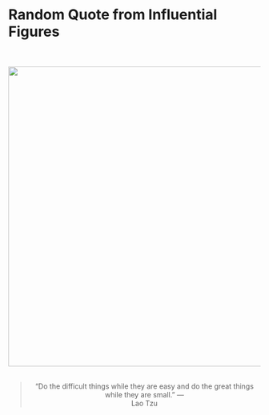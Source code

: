 # Random Quote from Influential Figures

<div align="center">
  <br>
  <br>
  <a href="https://en.wikipedia.org/wiki/Laozi" title="Laozi - Wikipedia"><img src="https://upload.wikimedia.org/wikipedia/commons/thumb/3/3a/Lao_Tzu_-_Project_Gutenberg_eText_15250.jpg/211px-Lao_Tzu_-_Project_Gutenberg_eText_15250.jpg" width="600px"></a>
  <br>
  <br>
  <blockquote>&ldquo;Do the difficult things while they are easy and do the great things while they are small.&rdquo; &mdash; <footer>Lao Tzu</footer></blockquote>
</div>
  